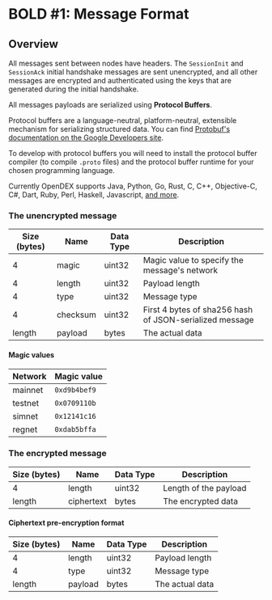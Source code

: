 # BOLD #1: Message Format

## Overview 

All messages sent between nodes have headers. The `SessionInit` and `SessionAck` initial handshake messages are sent unencrypted, and all other messages are encrypted and authenticated using the keys that are generated during the initial handshake.

All messages payloads are serialized using **Protocol Buffers**. 

Protocol buffers are a language-neutral, platform-neutral, extensible mechanism for serializing structured data. You can find [Protobuf's documentation on the Google Developers site](https://developers.google.com/protocol-buffers/).

To develop with protocol buffers you will need to install the protocol buffer compiler (to compile `.proto` files) and the protocol buffer runtime for your chosen programming language.

Currently OpenDEX supports Java, Python, Go, Rust, C, C++, Objective-C, C#, Dart, Ruby, Perl, Haskell, Javascript, [and more](https://github.com/protocolbuffers/protobuf/blob/master/docs/third_party.md#programming-languages).

### The unencrypted message

| Size (bytes) | Name     | Data Type              | Description                                                                                |
|--------------|----------|------------------------|--------------------------------------------------------------------------------------------|
| 4            | magic    | uint32                 | Magic value to specify the message's network                                               |
| 4            | length   | uint32                 | Payload length                                                                             |
| 4            | type     | uint32                 | Message type                                                                               |
| 4            | checksum | uint32                 | First 4 bytes of sha256 hash of JSON-serialized message                                    |
| length       | payload  | bytes                  | The actual data                                                                            |
 
#### Magic values

| Network | Magic value    |
|---------|----------------|
| mainnet | `0xd9b4bef9`   |
| testnet | `0x0709110b`   |
| simnet  | `0x12141c16`   |
| regnet  | `0xdab5bffa`   |

### The encrypted message

| Size (bytes) | Name       | Data Type              | Description                                                                                |
|--------------|------------|------------------------|--------------------------------------------------------------------------------------------|
| 4            | length     | uint32                 | Length of the payload                                                                      |
| length       | ciphertext | bytes                  | The encrypted data
          
#### Ciphertext pre-encryption format
                                                           
| Size (bytes) | Name       | Data Type              | Description                                                                                |
|--------------|------------|------------------------|--------------------------------------------------------------------------------------------|
| 4            | length     | uint32                 | Payload length                                                                             |
| 4            | type       | uint32                 | Message type                                                                               |
| length       | payload    | bytes                  | The actual data                                                                            |
